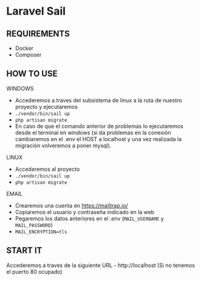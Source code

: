 # Laravel Sail

## REQUIREMENTS

-   Docker
-   Composer

## HOW TO USE

WINDOWS

-   Accederemos a traves del subsistema de linux a la ruta de nuestro proyecto y ejecutaremos
-   `./vendor/bin/sail up`
-   `php artisan migrate`
-   En caso de que el comando anterior de problemas lo ejecutaremos desde el terminal en windows (si da problemas en la conexión cambiaremos en el .env el HOST a localhost y una vez realizada la migración volveremos a poner mysql).

LINUX

-   Accederemos al proyecto
-   `./vendor/bin/sail up`
-   `php artisan migrate`

EMAIL

-   Crearemos una cuenta en https://mailtrap.io/
-   Copiaremos el usuario y contraseña indicado en la web
-   Pegaremos los datos anteriores en el .env (`MAIL_USERNAME` y `MAIL_PASSWORD`)
-   `MAIL_ENCRYPTION=tls`

## START IT

Accederemos a traves de la siguiente URL - http://localhost (Si no tenemos el puerto 80 ocupado)
